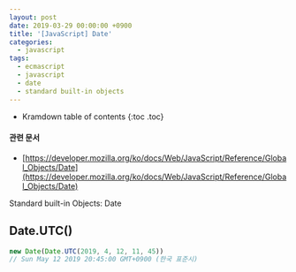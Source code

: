 ```yaml
---
layout: post
date: 2019-03-29 00:00:00 +0900
title: '[JavaScript] Date'
categories:
  - javascript
tags:
  - ecmascript
  - javascript
  - date
  - standard built-in objects
---
```


* Kramdown table of contents
{:toc .toc}

#### 관련 문서

- [https://developer.mozilla.org/ko/docs/Web/JavaScript/Reference/Global_Objects/Date](https://developer.mozilla.org/ko/docs/Web/JavaScript/Reference/Global_Objects/Date)

Standard built-in Objects: Date

## Date.UTC()

```js
new Date(Date.UTC(2019, 4, 12, 11, 45))
// Sun May 12 2019 20:45:00 GMT+0900 (한국 표준시)
```
